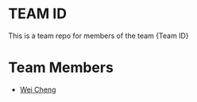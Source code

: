 # TEAM ID
This is a team repo for members of the team {Team ID}

# Team Members
* [Wei Cheng](members/weiCheng.md)
